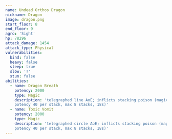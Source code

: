 ```yaml
---
name: Undead Orthos Dragon
nickname: Dragon
image: dragon.png
start_floor: 8
end_floor: 9
agro: 'Sight'
hp: 78296
attack_damage: 1454
attack_type: Physical
vulnerabilities:
  bind: false
  heavy: false
  sleep: true
  slow: '?'
  stun: false
abilities:
  - name: Dragon Breath
    potency: 2000
    type: Magic
    description: 'telegraphed line AoE; inflicts stacking poison (magic DoT
    potency 40 per stack, max 8 stacks, 18s)'
  - name: Toxic Vomit
    potency: 2000
    type: Magic
    description: 'telegraphed circle AoE; inflicts stacking poison (magic DoT
    potency 40 per stack, max 8 stacks, 18s)'
---
```

